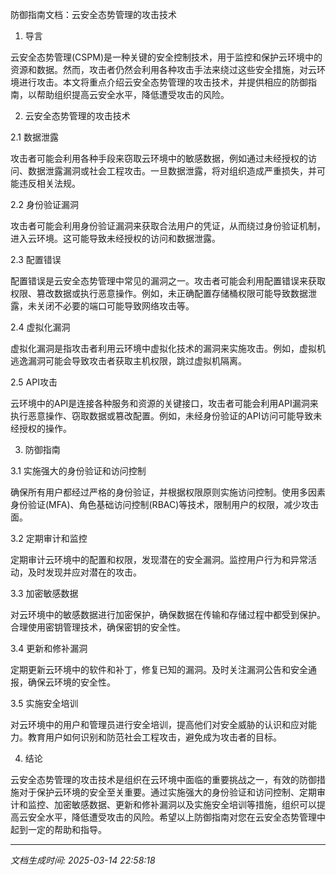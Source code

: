 防御指南文档：云安全态势管理的攻击技术

1. 导言

云安全态势管理(CSPM)是一种关键的安全控制技术，用于监控和保护云环境中的资源和数据。然而，攻击者仍然会利用各种攻击手法来绕过这些安全措施，对云环境进行攻击。本文将重点介绍云安全态势管理的攻击技术，并提供相应的防御指南，以帮助组织提高云安全水平，降低遭受攻击的风险。

2. 云安全态势管理的攻击技术

2.1 数据泄露

攻击者可能会利用各种手段来窃取云环境中的敏感数据，例如通过未经授权的访问、数据泄露漏洞或社会工程攻击。一旦数据泄露，将对组织造成严重损失，并可能违反相关法规。

2.2 身份验证漏洞

攻击者可能会利用身份验证漏洞来获取合法用户的凭证，从而绕过身份验证机制，进入云环境。这可能导致未经授权的访问和数据泄露。

2.3 配置错误

配置错误是云安全态势管理中常见的漏洞之一。攻击者可能会利用配置错误来获取权限、篡改数据或执行恶意操作。例如，未正确配置存储桶权限可能导致数据泄露，未关闭不必要的端口可能导致网络攻击等。

2.4 虚拟化漏洞

虚拟化漏洞是指攻击者利用云环境中虚拟化技术的漏洞来实施攻击。例如，虚拟机逃逸漏洞可能会导致攻击者获取主机权限，跳过虚拟机隔离。

2.5 API攻击

云环境中的API是连接各种服务和资源的关键接口，攻击者可能会利用API漏洞来执行恶意操作、窃取数据或篡改配置。例如，未经身份验证的API访问可能导致未经授权的操作。

3. 防御指南

3.1 实施强大的身份验证和访问控制

确保所有用户都经过严格的身份验证，并根据权限原则实施访问控制。使用多因素身份验证(MFA)、角色基础访问控制(RBAC)等技术，限制用户的权限，减少攻击面。

3.2 定期审计和监控

定期审计云环境中的配置和权限，发现潜在的安全漏洞。监控用户行为和异常活动，及时发现并应对潜在的攻击。

3.3 加密敏感数据

对云环境中的敏感数据进行加密保护，确保数据在传输和存储过程中都受到保护。合理使用密钥管理技术，确保密钥的安全性。

3.4 更新和修补漏洞

定期更新云环境中的软件和补丁，修复已知的漏洞。及时关注漏洞公告和安全通报，确保云环境的安全性。

3.5 实施安全培训

对云环境中的用户和管理员进行安全培训，提高他们对安全威胁的认识和应对能力。教育用户如何识别和防范社会工程攻击，避免成为攻击者的目标。

4. 结论

云安全态势管理的攻击技术是组织在云环境中面临的重要挑战之一，有效的防御措施对于保护云环境的安全至关重要。通过实施强大的身份验证和访问控制、定期审计和监控、加密敏感数据、更新和修补漏洞以及实施安全培训等措施，组织可以提高云安全水平，降低遭受攻击的风险。希望以上防御指南对您在云安全态势管理中起到一定的帮助和指导。

---

*文档生成时间: 2025-03-14 22:58:18*
